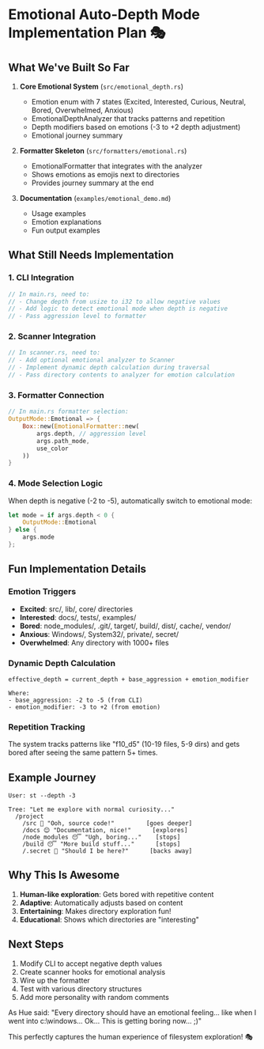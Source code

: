 # Emotional Auto-Depth Mode Implementation Plan 🎭

## What We've Built So Far

1. **Core Emotional System** (`src/emotional_depth.rs`)
   - Emotion enum with 7 states (Excited, Interested, Curious, Neutral, Bored, Overwhelmed, Anxious)
   - EmotionalDepthAnalyzer that tracks patterns and repetition
   - Depth modifiers based on emotions (-3 to +2 depth adjustment)
   - Emotional journey summary

2. **Formatter Skeleton** (`src/formatters/emotional.rs`)
   - EmotionalFormatter that integrates with the analyzer
   - Shows emotions as emojis next to directories
   - Provides journey summary at the end

3. **Documentation** (`examples/emotional_demo.md`)
   - Usage examples
   - Emotion explanations
   - Fun output examples

## What Still Needs Implementation

### 1. CLI Integration
```rust
// In main.rs, need to:
// - Change depth from usize to i32 to allow negative values
// - Add logic to detect emotional mode when depth is negative
// - Pass aggression level to formatter
```

### 2. Scanner Integration
```rust
// In scanner.rs, need to:
// - Add optional emotional analyzer to Scanner
// - Implement dynamic depth calculation during traversal
// - Pass directory contents to analyzer for emotion calculation
```

### 3. Formatter Connection
```rust
// In main.rs formatter selection:
OutputMode::Emotional => {
    Box::new(EmotionalFormatter::new(
        args.depth, // aggression level
        args.path_mode,
        use_color
    ))
}
```

### 4. Mode Selection Logic
When depth is negative (-2 to -5), automatically switch to emotional mode:
```rust
let mode = if args.depth < 0 {
    OutputMode::Emotional
} else {
    args.mode
};
```

## Fun Implementation Details

### Emotion Triggers
- **Excited**: src/, lib/, core/ directories
- **Interested**: docs/, tests/, examples/
- **Bored**: node_modules/, .git/, target/, build/, dist/, cache/, vendor/
- **Anxious**: Windows/, System32/, private/, secret/
- **Overwhelmed**: Any directory with 1000+ files

### Dynamic Depth Calculation
```
effective_depth = current_depth + base_aggression + emotion_modifier

Where:
- base_aggression: -2 to -5 (from CLI)
- emotion_modifier: -3 to +2 (from emotion)
```

### Repetition Tracking
The system tracks patterns like "f10_d5" (10-19 files, 5-9 dirs) and gets bored after seeing the same pattern 5+ times.

## Example Journey

```
User: st --depth -3

Tree: "Let me explore with normal curiosity..."
  /project
    /src 🤩 "Ooh, source code!"         [goes deeper]
    /docs 😊 "Documentation, nice!"      [explores]
    /node_modules 😴 "Ugh, boring..."    [stops]
    /build 😴 "More build stuff..."      [stops]
    /.secret 🙈 "Should I be here?"      [backs away]
```

## Why This Is Awesome

1. **Human-like exploration**: Gets bored with repetitive content
2. **Adaptive**: Automatically adjusts based on content
3. **Entertaining**: Makes directory exploration fun!
4. **Educational**: Shows which directories are "interesting"

## Next Steps

1. Modify CLI to accept negative depth values
2. Create scanner hooks for emotional analysis
3. Wire up the formatter
4. Test with various directory structures
5. Add more personality with random comments

As Hue said: "Every directory should have an emotional feeling... like when I went into c:\windows... Ok... This is getting boring now... ;)"

This perfectly captures the human experience of filesystem exploration! 🎭